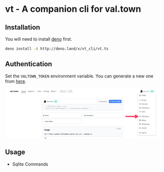 # vt - A companion cli for val.town

## Installation

You will need to install [deno](https://deno.land/) first.

```bash
deno install -A http://deno.land/x/vt_cli/vt.ts
```

## Authentication

Set the `VALTOWN_TOKEN` environment variable. You can generate a new one from [here](https://www.val.town/settings/api).

![Alt text](assets/authentication.png)

## Usage

- Sqlite Commands

